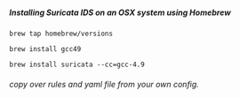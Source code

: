 ##### Installing Suricata IDS on an OSX system using Homebrew

```brew tap homebrew/versions```

```brew install gcc49```

```brew install suricata --cc=gcc-4.9```

###### copy over rules and yaml file from your own config.
